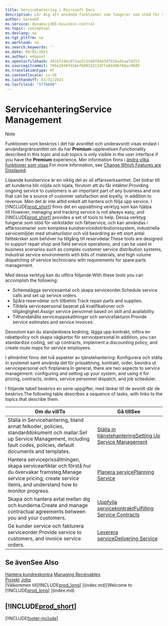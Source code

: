 ```yaml
---
title: Servicehantering | Microsoft Docs
description: Lär dig att använda funktioner som fungerar som stöd för verkstäder och fältservice.
author: SorenGP
ms.service: dynamics365-business-central
ms.topic: conceptual
ms.devlang: na
ms.tgt_pltfrm: na
ms.workload: na
ms.search.keywords: ''
ms.date: 04/01/2021
ms.author: edupont
ms.openlocfilehash: 44167244c872ae5235d0f8443df826a45aafd253
ms.sourcegitcommit: 766e2840fd16efb901d211d7fa64d96766ac99d9
ms.translationtype: HT
ms.contentlocale: sv-SE
ms.lasthandoff: 03/31/2021
ms.locfileid: "5776698"
---
```

# <a name="service-management"></a><span data-ttu-id="9b550-103">Servicehantering</span><span class="sxs-lookup"><span data-stu-id="9b550-103">Service Management</span></span>
> [!NOTE]
> <span data-ttu-id="9b550-104">Funktionen som beskrivs i det här avsnittet och underavsnitt visas endast i användargränssnittet om du har **Premium**-upplevelsen.</span><span class="sxs-lookup"><span data-stu-id="9b550-104">Functionality described in this topic and sub topics is only visible in the user interface if you have the **Premium** experience.</span></span> <span data-ttu-id="9b550-105">Mer information finns i [ändra vilka funktioner som visas](ui-experiences.md).</span><span class="sxs-lookup"><span data-stu-id="9b550-105">For more information, see [Change Which Features are Displayed](ui-experiences.md).</span></span>

<span data-ttu-id="9b550-106">Löpande kundservice är en viktig del av all affärsverksamhet. Det bidrar till att kunderna blir nöjda och lojala, förutom att du får intäkter.</span><span class="sxs-lookup"><span data-stu-id="9b550-106">Providing ongoing service to customers is an important part of any business and one that can be a source of customer satisfaction and loyalty, in addition to revenue.</span></span> <span data-ttu-id="9b550-107">Men det är inte alltid enkelt att hantera och följa upp service. I [!INCLUDE[prod_short](includes/prod_short.md)] finns det en uppsättning verktyg som kan hjälpa till.</span><span class="sxs-lookup"><span data-stu-id="9b550-107">However, managing and tracking service is not always easy, and [!INCLUDE[prod_short](includes/prod_short.md)] provides a set of tools to help.</span></span> <span data-ttu-id="9b550-108">Dessa verktyg fungerar som stöd för verkstäder och fältservice, och kan användas i affärsscenarier som komplexa kundservicedistributionssystem, industriella servicemiljöer med strukturlistor och vid beordring av ett stort antal fälttekniker som behöver ha tillgång till reservdelar.</span><span class="sxs-lookup"><span data-stu-id="9b550-108">These tools are designed to support repair shop and field service operations, and can be used in business scenarios such as complex customer service distribution systems, industrial service environments with bills of materials, and high volume dispatching of service technicians with requirements for spare parts management.</span></span>  

 <span data-ttu-id="9b550-109">Med dessa verktyg kan du utföra följande:</span><span class="sxs-lookup"><span data-stu-id="9b550-109">With these tools you can accomplish the following:</span></span>  

* <span data-ttu-id="9b550-110">Schemalägga servicesamtal och skapa serviceorder.</span><span class="sxs-lookup"><span data-stu-id="9b550-110">Schedule service calls and set up service orders.</span></span>  
* <span data-ttu-id="9b550-111">Spåra reservdelar och tillbehör.</span><span class="sxs-lookup"><span data-stu-id="9b550-111">Track repair parts and supplies.</span></span>  
* <span data-ttu-id="9b550-112">Tilldela servicepersonal baserat på kvalifikationer och tillgänglighet.</span><span class="sxs-lookup"><span data-stu-id="9b550-112">Assign service personnel based on skill and availability.</span></span>  
* <span data-ttu-id="9b550-113">Tillhandahålla serviceuppskattningar och servicefakturor.</span><span class="sxs-lookup"><span data-stu-id="9b550-113">Provide service estimates and service invoices.</span></span>  

<span data-ttu-id="9b550-114">Dessutom kan du standardisera kodning, lägga upp kontrakt, införa en rabattpolicy och skapa vägkartor för servicepersonal.</span><span class="sxs-lookup"><span data-stu-id="9b550-114">In addition, you can standardize coding, set up contracts, implement a discounting policy, and create route maps for service employees.</span></span>  

<span data-ttu-id="9b550-115">I allmänhet finns det två aspekter av tjänstehantering: Konfigurera och ställa in systemet samt använda det för prissättning, kontrakt, order, beordra ut servicepersonal och finplanera.</span><span class="sxs-lookup"><span data-stu-id="9b550-115">In general, there are two aspects to service management: configuring and setting up your system, and using it for pricing, contracts, orders, service personnel dispatch, and job scheduler.</span></span>  

<span data-ttu-id="9b550-116">I följande tabell beskrivs en serie uppgifter, med länkar till de avsnitt där de beskrivs.</span><span class="sxs-lookup"><span data-stu-id="9b550-116">The following table describes a sequence of tasks, with links to the topics that describe them.</span></span>   

|<span data-ttu-id="9b550-117">**Om du vill**</span><span class="sxs-lookup"><span data-stu-id="9b550-117">**To**</span></span>|<span data-ttu-id="9b550-118">**Gå till**</span><span class="sxs-lookup"><span data-stu-id="9b550-118">**See**</span></span>|  
|------------|-------------|  
|<span data-ttu-id="9b550-119">Ställa in Servicehantering, bland annat felkoder, policies, standarddokument och mallar.</span><span class="sxs-lookup"><span data-stu-id="9b550-119">Set up Service Management, including fault codes, policies, default documents and templates.</span></span>|[<span data-ttu-id="9b550-120">Ställa in tjänstehantering</span><span class="sxs-lookup"><span data-stu-id="9b550-120">Setting Up Service Management</span></span>](service-setup-service.md)|  
|<span data-ttu-id="9b550-121">Hantera serviceprissättningen, skapa serviceartiklar och förstå hur du övervakar framsteg.</span><span class="sxs-lookup"><span data-stu-id="9b550-121">Manage service pricing, create service items, and understand how to monitor progress.</span></span>|[<span data-ttu-id="9b550-122">Planera service</span><span class="sxs-lookup"><span data-stu-id="9b550-122">Planning Service</span></span>](service-plan-service.md)|  
|<span data-ttu-id="9b550-123">Skapa och hantera avtal mellan dig och kunderna.</span><span class="sxs-lookup"><span data-stu-id="9b550-123">Create and manage contractual agreements between you and your customers.</span></span>|[<span data-ttu-id="9b550-124">Uppfylla servicekontrakt</span><span class="sxs-lookup"><span data-stu-id="9b550-124">Fulfilling Service Contracts</span></span>](service-fulfill-service-contracts.md)|  
|<span data-ttu-id="9b550-125">Ge kunder service och fakturera serviceorder.</span><span class="sxs-lookup"><span data-stu-id="9b550-125">Provide service to customers, and invoice service orders.</span></span>|[<span data-ttu-id="9b550-126">Leverera service</span><span class="sxs-lookup"><span data-stu-id="9b550-126">Delivering Service</span></span>](service-deliver-service.md)|  

## <a name="see-also"></a><span data-ttu-id="9b550-127">Se även</span><span class="sxs-lookup"><span data-stu-id="9b550-127">See Also</span></span>  
<span data-ttu-id="9b550-128">[Hantera kundreskontra](receivables-manage-receivables.md) </span><span class="sxs-lookup"><span data-stu-id="9b550-128">[Managing Receivables](receivables-manage-receivables.md) </span></span>  
<span data-ttu-id="9b550-129">[Projekt](projects-how-create-jobs.md) </span><span class="sxs-lookup"><span data-stu-id="9b550-129">[Jobs](projects-how-create-jobs.md) </span></span>  
<span data-ttu-id="9b550-130">[Välkommen till[!INCLUDE[prod_long](includes/prod_long.md)] ](index.md)</span><span class="sxs-lookup"><span data-stu-id="9b550-130">[Welcome to [!INCLUDE[prod_long](includes/prod_long.md)] ](index.md)</span></span>

## [!INCLUDE[prod_short](includes/free_trial_md.md)]  


[!INCLUDE[footer-include](includes/footer-banner.md)]